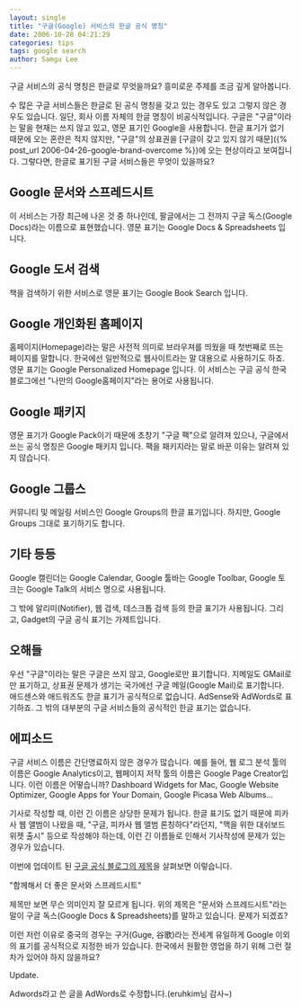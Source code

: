 ```yaml
---
layout: single
title: "구글(Google) 서비스의 한글 공식 명칭"
date: 2006-10-28 04:21:29
categories: tips
tags: google search
author: Samgu Lee
---
```


구글 서비스의 공식 명칭은 한글로 무엇을까요? 흥미로운 주제를 조금 깊게 알아봅니다.

수 많은 구글 서비스들은 한글로 된 공식 명칭을 갖고 있는 경우도 있고 그렇지 않은 경우도 있습니다. 일단, 회사 이름 자체의 한글 명칭이 비공식적입니다. 구글은 "구글"이라는 말을 현재는 쓰지 않고 있고, 영문 표기인 Google을 사용합니다. 한글 표기가 없기 때문에 오는 혼란은 적지 않지만, "구글"의 상표권을 [구글이 갖고 있지 않기 때문]({% post_url 2006-04-26-google-brand-overcome %})에 오는 현상이라고 보여집니다. 그렇다면, 한글로 표기된 구글 서비스들은 무엇이 있을까요?

## Google 문서와 스프레드시트

이 서비스는 가장 최근에 나온 것 중 하나인데, 팔글에서는 그 전까지 구글 독스(Google Docs)라는 이름으로 표현했습니다. 영문 표기는 Google Docs & Spreadsheets 입니다.

## Google 도서 검색

책을 검색하기 위한 서비스로 영문 표기는 Google Book Search 입니다.

## Google 개인화된 홈페이지

홈페이지(Homepage)라는 말은 사전적 의미로 브라우져를 띄웠을 때 첫번째로 뜨는 페이지를 말합니다. 한국에선 일반적으로 웹사이트라는 말 대용으로 사용하기도 하죠. 영문 표기는 Google Personalized Homepage 입니다. 이 서비스는 구글 공식 한국 블로그에선 "나만의 Google홈페이지"라는 용어로 사용됩니다.

## Google 패키지

영문 표기가 Google Pack이기 때문에 초창기 "구글 팩"으로 알려져 있으나, 구글에서 쓰는 공식 명칭은 Google 패키지 입니다. 팩을 패키지라는 말로 바꾼 이유는 알려져 있지 않습니다.

## Google 그룹스

커뮤니티 및 메일링 서비스인 Google Groups의 한글 표기입니다. 하지만, Google Groups 그대로 표기하기도 합니다.

## 기타 등등

Google 캘린더는 Google Calendar, Google 툴바는 Google Toolbar, Google 토크는 Google Talk의 서비스 명으로 사용됩니다.

그 밖에 알리미(Notifier), 웹 검색, 데스크톱 검색 등의 한글 표기가 사용됩니다. 그리고, Gadget의 구글 공식 표기는 가제트입니다.

## 오해들

우선 "구글"이라는 말은 구글은 쓰지 않고, Google로만 표기합니다. 지메일도 GMail로만 표기하고, 상표권 문제가 생기는 국가에선 구글 메일(Google Mail)로 표기합니다. 애드센스와 애드워즈도 한글 표기가 공식적으로 없습니다. AdSense와 AdWords로 표기하죠. 그 밖의 대부분의 구글 서비스들의 공식적인 한글 표기는 없습니다.

## 에피소드

구글 서비스 이름은 간단명료하지 않은 경우가 많습니다. 예를 들어, 웹 로그 분석 툴의 이름은 Google Analytics이고, 웹페이지 저작 툴의 이름은 Google Page Creator입니다. 이런 이름은 어떻습니까? Dashboard Widgets for Mac, Google Website Optimizer, Google Apps for Your Domain, Google Picasa Web Albums...

기사로 작성할 때, 이런 긴 이름은 상당한 문제가 됩니다. 한글 표기도 없기 때문에 피카사 웹 앨범이 나왔을 때, "구글, 피카사 웹 앨범 론칭하다"라던지, "맥을 위한 대쉬보드 위젯 출시" 등으로 작성해야 하는데, 이런 긴 이름들로 인해서 기사작성에 문제가 있는 경우가 있습니다.

이번에 업데이트 된 [구글 공식 블로그의 제목](http://googlekoreablog.blogspot.com/2006/10/blog-post_25.html)을 살펴보면 이렇습니다.

"함께해서 더 좋은 문서와 스프레드시트"

제목만 보면 무슨 의미인지 잘 모르게 됩니다. 위의 제목은 "문서와 스프레드시트"라는 말이 구글 독스(Google Docs & Spreadsheets)를 말하고 있습니다. 문제가 되겠죠?

이런 저런 이유로 중국의 경우는 구거(Guge, 谷歌)라는 전세계 유일하게 Google 이외의 표기를 공식적으로 지정한 바가 있습니다. 한국에서 원활한 영업을 하기 위해 그런 절차가 있어야 하지 않을까요?

Update.

Adwords라고 쓴 글을 AdWords로 수정합니다.(eruhkim님 감사~)
